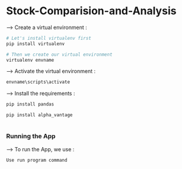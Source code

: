 # Stock-Comparision-and-Analysis
--> Create a virtual environment :
```bash
# Let's install virtualenv first
pip install virtualenv

# Then we create our virtual environment
virtualenv envname

```

--> Activate the virtual environment :
```bash
envname\scripts\activate

```

--> Install the requirements :
```bash
pip install pandas

```
```bash
pip install alpha_vantage

```

#

### Running the App

--> To run the App, we use :
```bash
Use run program command
